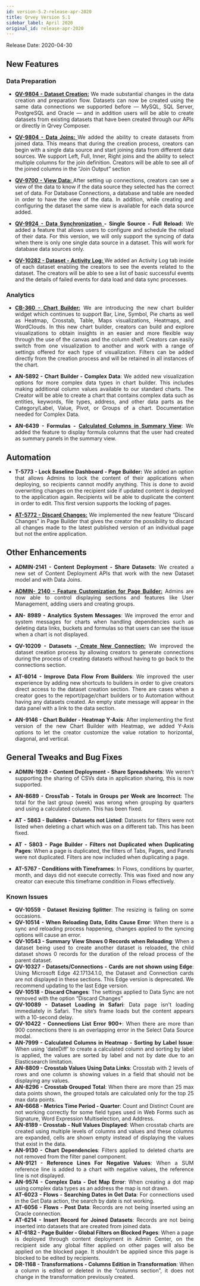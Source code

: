 ```yaml
---
id: version-5.2-release-apr-2020
title: Qrvey Version 5.1
sidebar_label: April 2020
original_id: release-apr-2020
---
```

<div style="text-align: justify">
Release Date: 2020-04-30

## New Features

### Data Preparation 
*  <a href="/docs/ui-docs/datasets/datasets/#creating-datasets"> <strong>QV-9804 - Dataset Creation:</strong></a> We made substantial changes in the data creation and preparation flow. Datasets can now be created using the same data connections we supported before — MySQL, SQL Server, PostgreSQL and Oracle — and in addition users will be able to create datasets from existing datasets that have been created through our APIs or directly in Qrvey Composer. 
 
* <a href="/docs/ui-docs/datasets/joins/"> <strong>QV-9804 - Data Joins: </strong></a> We added the ability to create datasets from joined data. This means that during the creation process, creators can begin with a single data source and start joining data from different data sources. We support Left, Full, Inner, Right joins and the ability to select multiple columns for the join definition. Creators will be able to see all of the joined columns in the “Join Output” section 

* <a href="/docs/ui-docs/datasets/datasets/"> <strong>QV-9700 - View Data: </strong></a> After setting up connections, creators can see a view of the data to know if the data source they selected has the correct set of data. For Database Connections, a database and table are needed in order to have the view of the data. In addition, while creating and configuring the dataset the same view is available for each data source added. 

* <a href="/docs/ui-docs/datasets/datasets/"> <strong>QV-9924 - Data Synchronization </strong></a>**- Single Source - Full Reload:** We added a feature that allows users to configure and schedule the reload of their data. For this version, we will only support the syncing of data when there is only one single data source in a dataset. This will work for database data sources only.

* <a href="/docs/ui-docs/datasets/datasets/"> <strong>QV-10282 - Dataset - Activity Log: </strong></a> We added an Activity Log tab inside of each dataset enabling the creators to see the events related to the dataset. The creators will be able to see a list of basic successful events and the details of failed events for data load and data sync processes.


### Analytics
* <a href="/docs/ui-docs/dataviews/chart-builder/"> <strong>CB-360 - Chart Builder:</strong></a> We are introducing the new chart builder widget which continues to support Bar, Line, Symbol, Pie charts as well as Heatmap, Crosstab, Table, Maps visualizations, Heatmaps, and WordClouds. In this new chart builder, creators can build and explore visualizations to obtain insights in an easier and more flexible way through the use of the canvas and the column shelf. Creators can easily switch from one visualization to another and work with a range of settings offered for each type of visualization. Filters can be added directly from the creation process and will be retained in all instances of the chart.  

* **AN-5892 - Chart Builder - Complex Data**: We added new visualization options for more complex data types in chart builder. This includes making additional column values available to our standard charts. The Creator will be able to create a chart that contains complex data such as entities, keywords, file types, address,  and other data parts as the Category/Label, Value, Pivot, or Groups of a chart. Documentation needed for Complex Data.


* **AN-6439 - Formulas -** <a href="/docs/ui-docs/dataviews/formulas/"> <strong> Calculated Columns in Summary View</strong></a>: We added the feature to display formula columns that the user had created as summary panels in the summary view.

## Automation

* **T-5773 - Lock Baseline Dashboard - Page Builder:** We added an option that allows Admins to lock the content of their applications when deploying, so recipients cannot modify anything. This is done to avoid overwriting changes on the recipient side if updated content is deployed to the application again. Recipients will be able to duplicate the content in order to edit. This first version supports the locking of pages. 

* <a href="/docs/ui-docs/builders/pages/"> <strong>AT-5772 - Discard Changes:</strong></a>
 We implemented the new feature “Discard Changes” in Page Builder that gives the creator the possibility to discard all changes made to the latest published version of an individual page but not the entire application.

## **Other Enhancements**
* **ADMIN-2141 - Content Deployment - Share Datasets**: We created a new set of Content Deployment APIs that work with the new Dataset model and with Data Joins. 


* <a href="/docs/ui-docs/builders/user-management/"> <strong>ADMIN- 2140 - Feature Customization for Page Builder:</strong></a> Admins are now able to control displaying sections and features like User Management, adding users and creating groups. 

* **AN- 8989 - Analytics System Messages**: We improved the error and system messages for charts when handling dependencies such as deleting data links, buckets and formulas so that users can see the issue when a chart is not displayed. 

* **QV-10209 - Datasets -**<a href="/docs/ui-docs/datasets/datasets/"> <strong>Create New Connection:</strong></a> We improved the dataset creation process by allowing  creators to generate connections during the process of creating datasets without having to go back to the connections section. 


* **AT-6014 - Improve Data Flow From Builders**: We improved the user experience by adding new shortcuts to builders in order to give creators direct access to the dataset creation section. There are cases when a creator goes to the report/page/chart builders or to Automation without having any datasets created. An empty state message will appear in the data panel with a link to the data section.


* **AN-9146 - Chart Builder - Heatmap Y-Axis**: After implementing the first version of the new Chart Builder with Heatmap, we added Y-Axis options to let the creator customize the value rotation to horizontal, diagonal, and vertical.
 

## **General Tweaks and Bug Fixes**

* **ADMIN-1928 - Content Deployment - Share Spreadsheets**: We weren't supporting the sharing of CSVs data in application sharing, this is now supported. 
 
* **AN-8689 - CrossTab - Totals in Groups per Week are Incorrect**: The total for the last group (week) was wrong when grouping by quarters and using a calculated column. This has been fixed.
 
* **AT - 5863 - Builders - Datasets not Listed**: Datasets for filters were not listed when deleting a chart which was on a different tab. This has been fixed.
 
* **AT - 5803 - Page Builder - Filters not Duplicated when Duplicating Pages**: When a page is duplicated, the filters of Tabs, Pages, and Panels were not duplicated. Filters are now included when duplicating a page. 

* **AT-5767 - Conditions with Timeframes**: In Flows, conditions by quarter, month, and days did not execute correctly. This was fixed and now any creator can execute this timeframe condition in Flows effectively.

### **Known Issues**
 * **QV-10559 - Dataset Resizing Splitter**: The resizing is failing on some occasions. 
* **QV-10514 - When Reloading Data, Edits Cause Error**: When there is a sync and reloading process happening, changes applied to the syncing options will cause an error. 
* **QV-10543 - Summary View Shows 0 Records when Reloading**: When a dataset being used to create another dataset is reloaded, the child dataset shows 0 records for the duration of the reload process of the parent dataset. 
* **QV-10327 - Datasets/Connections - Cards are not shown using Edge**: Using Microsoft Edge 42.17134.1.0, the Dataset and Connection cards are not displayed in these sections. This Edge version is deprecated. We recommend updating to the last Edge version.
* **QV-10518 - Discard Changes**: The settings applied to Data Sync are not removed with the option “Discard Changes”
* **QV-10089 - Dataset Loading in Safari**: Data page isn't loading immediately in Safari. The site’s frame loads but the content appears with a 10-second delay. 
* **QV-10422 - Connections List Error 900+**:  When there are more than 900 connections there is an overlapping error in the Select Data Source modal. 
* **AN-7999 - Calculated Columns in Heatmap - Sorting by Label Issue**: When using 'dateDiff' to create a calculated column and sorting by label is applied, the values are sorted by label and not by date due to an Elasticsearch limitation. 
* **AN-8809 - Crosstab Values Using Data Links**: Crosstab with 2 levels of rows and one column is showing values in a field that should not be displaying any values.
* **AN-8296 - Crosstab Grouped Total**: When there are more than 25 max data points shown, the grouped totals are calculated only for the top 25 max data points. 
* **AN-6668 - Metrics Time Period - Quarter**: Count and Distinct Count are not working correctly for some field types used in Web Forms such as Signature, Word Expression Multiselection, and Address.
* **AN-8189 - Crosstab - Null Values Displayed**: When crosstab charts are created using multiple levels of columns and values and these columns are expanded, cells are shown empty instead of displaying the values that exist in the data.
* **AN-9130 - Chart Dependencies**: Filters applied to deleted charts are not removed from the filter panel component. 
* **AN-9121 - Reference Lines For Negative Values**: When a SUM reference line is added to a chart with negative values, the reference line is not displayed.
* **AN-9574 - Complex Data - Dot Map Error**: When creating a dot map using complex data types as an address the map is not drawn. 
* **AT-6023 - Flows - Searching Dates in Get Data**: For connections used in the Get Data action, the search by date is not working. 
* **AT-6056 - Flows - Post Data**: Records are not being inserted using an Oracle connection.
* **AT-6214 - Insert Record for Joined Datasets**: Records are not being inserted into datasets that are created from joined data.
* **AT-6182 - Page Builder - Global Filters on Blocked Pages**: When a page is deployed through content deployment in Admin Center, on the recipient side any global filter applied on other pages will also be applied on the blocked page. It shouldn’t be applied since this page is blocked to be edited by recipients. 
* **DR-1168 - Transformations - Columns Edition in Transformation**: When a column is edited or deleted in the “columns section”, it does not change in the transformation previously created.
